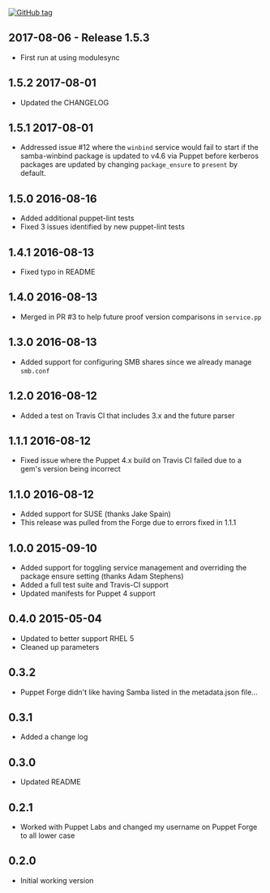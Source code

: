 [![GitHub tag][gh-tag-img]][gh-link]

## 2017-08-06 - Release 1.5.3  
- First run at using modulesync

## 1.5.2 2017-08-01  
- Updated the CHANGELOG

## 1.5.1 2017-08-01  
- Addressed issue #12 where the `winbind` service would fail to start if the
  samba-winbind package is updated to v4.6 via Puppet before kerberos packages
  are updated by changing `package_ensure` to `present` by default.

## 1.5.0 2016-08-16  
- Added additional puppet-lint tests
- Fixed 3 issues identified by new puppet-lint tests

## 1.4.1 2016-08-13  
- Fixed typo in README

## 1.4.0 2016-08-13  
- Merged in PR #3 to help future proof version comparisons in `service.pp`

## 1.3.0 2016-08-13  
- Added support for configuring SMB shares since we already manage `smb.conf`

## 1.2.0 2016-08-12  
- Added a test on Travis CI that includes 3.x and the future parser

## 1.1.1 2016-08-12  
- Fixed issue where the Puppet 4.x build on Travis CI failed due to a gem's
  version being incorrect

## 1.1.0 2016-08-12  
- Added support for SUSE (thanks Jake Spain)
- This release was pulled from the Forge due to errors fixed in 1.1.1

## 1.0.0 2015-09-10  
- Added support for toggling service management and
  overriding the package ensure setting (thanks Adam Stephens)
- Added a full test suite and Travis-CI support
- Updated manifests for Puppet 4 support

## 0.4.0 2015-05-04  
- Updated to better support RHEL 5
- Cleaned up parameters

## 0.3.2  
- Puppet Forge didn't like having Samba listed in the metadata.json file...

## 0.3.1  
- Added a change log

## 0.3.0  
- Updated README

## 0.2.1  
- Worked with Puppet Labs and changed my username on Puppet Forge to all lower
  case

## 0.2.0  
- Initial working version

[gh-tag-img]: https://img.shields.io/github/tag/genebean/genebean-winbind.svg?label=newest%20tag
[gh-link]: https://github.com/genebean/genebean-winbind
